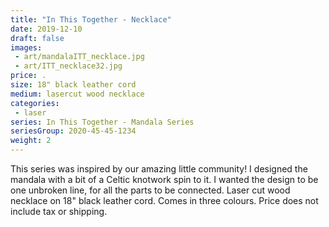 ```yaml
---
title: "In This Together - Necklace"
date: 2019-12-10
draft: false
images:
 - art/mandalaITT_necklace.jpg
 - art/ITT_necklace32.jpg
price: .
size: 18" black leather cord
medium: lasercut wood necklace 
categories:
 - laser
series: In This Together - Mandala Series
seriesGroup: 2020-45-45-1234
weight: 2
---
```


This series was inspired by our amazing little community! I designed the mandala with a bit of a Celtic knotwork spin to it. I wanted the design to be one unbroken line, for all the parts to be connected. Laser cut wood necklace on 18" black leather cord. Comes in three colours. Price does not include tax or shipping.
